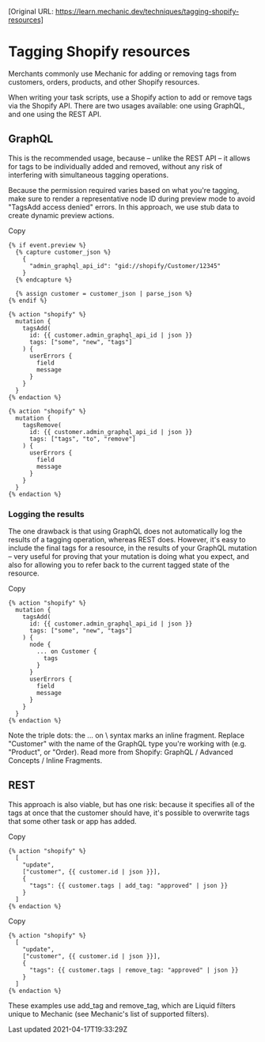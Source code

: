 [Original URL: https://learn.mechanic.dev/techniques/tagging-shopify-resources]

# Tagging Shopify resources

Merchants commonly use Mechanic for adding or removing tags from customers, orders, products, and other Shopify resources.

When writing your task scripts, use a Shopify action to add or remove tags via the Shopify API. There are two usages available: one using GraphQL, and one using the REST API.

## GraphQL

This is the recommended usage, because – unlike the REST API – it allows for tags to be individually added and removed, without any risk of interfering with simultaneous tagging operations.

Because the permission required varies based on what you're tagging, make sure to render a representative node ID during preview mode to avoid "TagsAdd access denied" errors. In this approach, we use stub data to create dynamic preview actions.

Copy

    {% if event.preview %}
      {% capture customer_json %}
        {
          "admin_graphql_api_id": "gid://shopify/Customer/12345"
        }
      {% endcapture %}
    
      {% assign customer = customer_json | parse_json %}
    {% endif %}
    
    {% action "shopify" %}
      mutation {
        tagsAdd(
          id: {{ customer.admin_graphql_api_id | json }}
          tags: ["some", "new", "tags"]
        ) {
          userErrors {
            field
            message
          }
        }
      }
    {% endaction %}
    
    {% action "shopify" %}
      mutation {
        tagsRemove(
          id: {{ customer.admin_graphql_api_id | json }}
          tags: ["tags", "to", "remove"]
        ) {
          userErrors {
            field
            message
          }
        }
      }
    {% endaction %}

### Logging the results

The one drawback is that using GraphQL does not automatically log the results of a tagging operation, whereas REST does. However, it's easy to include the final tags for a resource, in the results of your GraphQL mutation – very useful for proving that your mutation is doing what you expect, and also for allowing you to refer back to the current tagged state of the resource.

Copy

    {% action "shopify" %}
      mutation {
        tagsAdd(
          id: {{ customer.admin_graphql_api_id | json }}
          tags: ["some", "new", "tags"]
        ) {
          node {
            ... on Customer {
              tags
            }
          }
          userErrors {
            field
            message
          }
        }
      }
    {% endaction %}

Note the triple dots: the ... on \ syntax marks an inline fragment. Replace "Customer" with the name of the GraphQL type you're working with (e.g. "Product", or "Order). Read more from Shopify: GraphQL / Advanced Concepts / Inline Fragments.

## REST

This approach is also viable, but has one risk: because it specifies all of the tags at once that the customer should have, it's possible to overwrite tags that some other task or app has added.

Copy

    {% action "shopify" %}
      [
        "update",
        ["customer", {{ customer.id | json }}],
        {
          "tags": {{ customer.tags | add_tag: "approved" | json }}
        }
      ]
    {% endaction %}

Copy

    {% action "shopify" %}
      [
        "update",
        ["customer", {{ customer.id | json }}],
        {
          "tags": {{ customer.tags | remove_tag: "approved" | json }}
        }
      ]
    {% endaction %}

These examples use add\_tag and remove\_tag, which are Liquid filters unique to Mechanic (see Mechanic's list of supported filters).

Last updated 2021-04-17T19:33:29Z